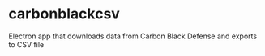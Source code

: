 # carbonblackcsv
Electron app that downloads data from Carbon Black Defense and exports to CSV file
